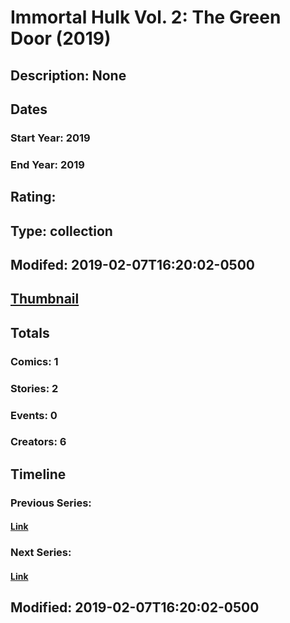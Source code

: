 # Immortal Hulk Vol. 2: The Green Door (2019)
## Description: None
## Dates
### Start Year: 2019
### End Year: 2019
## Rating: 
## Type: collection
## Modifed: 2019-02-07T16:20:02-0500
## [Thumbnail](http://i.annihil.us/u/prod/marvel/i/mg/2/70/5c5c8a95aacee.jpg)
## Totals
### Comics: 1
### Stories: 2
### Events: 0
### Creators: 6
## Timeline
### Previous Series: 
#### [Link]()
### Next Series: 
#### [Link]()
## Modified: 2019-02-07T16:20:02-0500
